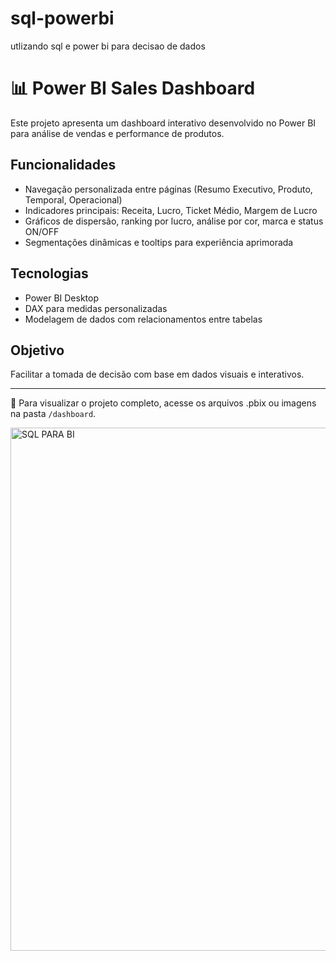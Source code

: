 # sql-powerbi
utlizando sql e power bi para decisao de dados 
# 📊 Power BI Sales Dashboard

Este projeto apresenta um dashboard interativo desenvolvido no Power BI para análise de vendas e performance de produtos.

## Funcionalidades
- Navegação personalizada entre páginas (Resumo Executivo, Produto, Temporal, Operacional)
- Indicadores principais: Receita, Lucro, Ticket Médio, Margem de Lucro
- Gráficos de dispersão, ranking por lucro, análise por cor, marca e status ON/OFF
- Segmentações dinâmicas e tooltips para experiência aprimorada

## Tecnologias
- Power BI Desktop
- DAX para medidas personalizadas
- Modelagem de dados com relacionamentos entre tabelas

## Objetivo
Facilitar a tomada de decisão com base em dados visuais e interativos.

---

📁 Para visualizar o projeto completo, acesse os arquivos .pbix ou imagens na pasta `/dashboard`.

<img width="1202" height="837" alt="SQL PARA BI" src="https://github.com/user-attachments/assets/e0a7405a-1883-4393-89ec-99d354c83f19" />
